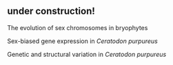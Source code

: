 ## under construction!

The evolution of sex chromosomes in bryophytes


Sex-biased gene expression in _Ceratodon purpureus_


Genetic and structural variation in _Ceratodon purpureus_





